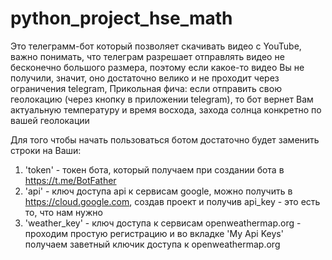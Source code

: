 # python_project_hse_math


Это телеграмм-бот который позволяет скачивать видео с YouTube, важно понимать, что телеграм разрешает отправлять видео не бесконечно большого размера, 
поэтому если какое-то видео Вы не получили, значит, оно достаточно велико и не проходит через ограничения telegram, 
Прикольная фича: если отправить свою геолокацию (через кнопку в приложении telegram), то бот вернет Вам актуальную температуру и время восхода, захода солнца конкретно по вашей геолокации

Для того чтобы начать пользоваться ботом достаточно будет заменить строки на Ваши:
1. 'token' - токен бота, который получаем при создании бота в https://t.me/BotFather
2. 'api' - ключ доступа api к сервисам googlе, можно получить в https://cloud.google.com, создав проект и получив api_key - это есть то, что нам нужно
3. 'weather_key' - ключ доступа к сервисам openweathermap.org - проходим простую регистрацию и во вкладке 'My Api Keys' получаем заветный ключик доступа к openweathermap.org
